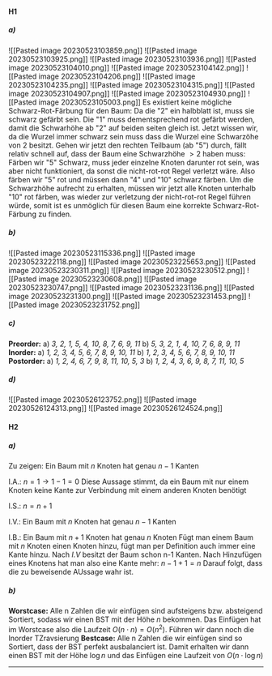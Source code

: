 #### H1
##### a)
![[Pasted image 20230523103859.png]]
![[Pasted image 20230523103925.png]]
![[Pasted image 20230523103936.png]]
![[Pasted image 20230523104010.png]]
![[Pasted image 20230523104142.png]]
![[Pasted image 20230523104206.png]]
![[Pasted image 20230523104235.png]]
![[Pasted image 20230523104315.png]]
![[Pasted image 20230523104907.png]]
![[Pasted image 20230523104930.png]]
![[Pasted image 20230523105003.png]]
Es existiert keine mögliche Schwarz-Rot-Färbung für den Baum:
	Da die "2" ein halbblatt ist, muss sie schwarz gefärbt sein. Die "1" muss dementsprechend rot gefärbt werden, damit die Schwarhöhe ab "2" auf beiden seiten gleich ist. Jetzt wissen wir, da die Wurzel immer schwarz sein muss dass die Wurzel eine Schwarzöhe von 2 besitzt. Gehen wir jetzt den rechten Teilbaum (ab "5") durch, fällt relativ schnell auf, dass der Baum eine Schwarzhöhe $> 2$ haben muss:
	Färben wir "5" Schwarz, muss jeder einzelne Knoten darunter rot sein, was aber nicht funktioniert, da sonst die nicht-rot-rot Regel verletzt wäre. Also färben wir "5" rot und müssen dann "4" und "10" schwarz färben. Um die Schwarzhöhe aufrecht zu erhalten, müssen wir jetzt alle Knoten unterhalb "10" rot färben, was wieder zur verletzung der nicht-rot-rot Regel führen würde, somit ist es unmöglich für diesen Baum eine korrekte Schwarz-Rot-Färbung zu finden.

##### b)
![[Pasted image 20230523115336.png]]
![[Pasted image 20230523222118.png]]
![[Pasted image 20230523225653.png]]
![[Pasted image 20230523230311.png]]
![[Pasted image 20230523230512.png]]
![[Pasted image 20230523230608.png]]
![[Pasted image 20230523230747.png]]
![[Pasted image 20230523231136.png]]
![[Pasted image 20230523231300.png]]
![[Pasted image 20230523231453.png]]
![[Pasted image 20230523231752.png]]

##### c)
**Preorder:**
	a) *3, 2, 1, 5, 4, 10, 8, 7, 6, 9, 11*
	b) *5, 3, 2, 1, 4, 10, 7, 6, 8, 9, 11*
**Inorder:**
	a) *1, 2, 3, 4, 5, 6, 7, 8, 9, 10, 11*
	b) *1, 2, 3, 4, 5, 6, 7, 8, 9, 10, 11*
**Postorder:**
	a) *1, 2, 4, 6, 7, 9, 8, 11, 10, 5, 3*
	b) *1, 2, 4, 3, 6, 9, 8, 7, 11, 10, 5*


##### d)
![[Pasted image 20230526123752.png]]
![[Pasted image 20230526124313.png]]
![[Pasted image 20230526124524.png]]

#### H2
##### a)
Zu zeigen:
	Ein Baum mit $n$ Knoten hat genau $n-1$ Kanten

I.A.:
	$n = 1 \rightarrow 1 - 1 = 0$
	Diese Aussage stimmt, da ein Baum mit nur einem Knoten keine Kante zur Verbindung mit einem anderen Knoten benötigt

I.S.:
	$n = n + 1$

I.V.:
	Ein Baum mit $n$ Knoten hat genau $n - 1$ Kanten

I.B.: 
	Ein Baum mit $n+1$ Knoten hat genau $n$ Knoten
	Fügt man einem Baum mit $n$ Knoten einen Knoten hinzu, fügt man per Definition auch immer eine Kante hinzu. Nach *I.V* besitzt der Baum schon n-1 Kanten. Nach Hinzufügen eines Knotens hat man also eine Kante mehr: $n - 1 + 1 = n$
	Darauf folgt, dass die zu beweisende AUssage wahr ist.

##### b)
**Worstcase:** Alle n Zahlen die wir einfügen sind aufsteigens bzw. absteigend Sortiert, sodass wir einen BST mit der Höhe $n$ bekommen. Das Einfügen hat im Worstcase also die Laufzeit $O(n \cdot n) = O(n^2)$. Führen wir dann noch die Inorder TZravsierung 
**Bestcase:** Alle n Zahlen die wir einfügen sind so Sortiert, dass der BST perfekt ausbalanciert ist. Damit erhalten wir dann einen BST mit der Höhe $\log n$ und das Einfügen eine Laufzeit von $O(n \cdot \log n)$ 
****